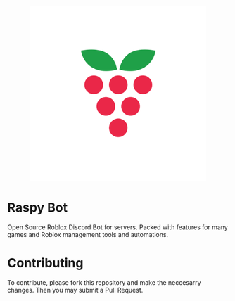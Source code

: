 <div align="center">
  <img src="assets/vector.svg" alt="Centered Image" width="400">
</div>

# Raspy Bot
Open Source Roblox Discord Bot for servers. Packed with features for many games and Roblox management tools and automations.

# Contributing
To contribute, please fork this repository and make the neccesarry changes. Then you may submit a Pull Request.